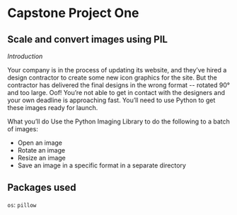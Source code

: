 # Capstone Project One

## Scale and convert images using PIL

*Introduction*

Your company is in the process of updating its website, and they’ve hired a design contractor to create some new icon graphics for the site. But the contractor has delivered the final designs in the wrong format -- rotated 90° and too large. Oof! You’re not able to get in contact with the designers and your own deadline is approaching fast. You’ll need to use Python to get these images ready for launch.

What you’ll do
Use the Python Imaging Library to do the following to a batch of images:

* Open an image 
* Rotate an image
* Resize an image
* Save an image in a specific format in a separate directory 

## Packages used

`os`: 
`pillow`
